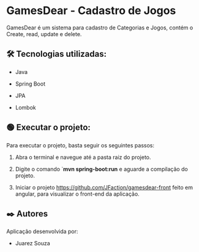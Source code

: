 # GamesDear - Cadastro de Jogos

GamesDear é um sistema para cadastro de Categorias e Jogos, contém o Create, read, update e delete.



## 🛠️ Tecnologias utilizadas:

* Java

* Spring Boot

* JPA

* Lombok

  

## 🟢 **Executar o projeto:**

Para executar o projeto, basta seguir os seguintes passos:

1. Abra o terminal e navegue até a pasta raiz do projeto.

2. Digite o comando `**mvn spring-boot:run** e aguarde a compilação do projeto.

3.  Iniciar o projeto https://github.com/JFaction/gamesdear-front feito em angular, para visualizar o front-end da aplicação.

   





## ✒️ Autores

Aplicação desenvolvida por:

* Juarez Souza



